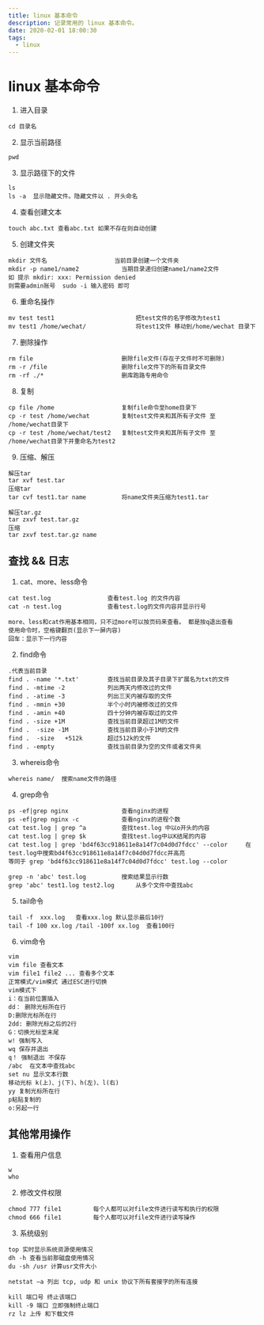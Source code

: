 ```yaml
---
title: linux 基本命令
description: 记录常用的 linux 基本命令。
date: 2020-02-01 18:00:30
tags:
  - linux
---
```


# linux 基本命令

1. 进入目录

```text
cd 目录名
```

2. 显示当前路径

```text
pwd
```

3. 显示路径下的文件

```text
ls
ls -a  显示隐藏文件。隐藏文件以 . 开头命名
```

4. 查看创建文本

```text
touch abc.txt 查看abc.txt 如果不存在则自动创建
```

5. 创建文件夹

```text
mkdir 文件名 			 		当前目录创建一个文件夹
mkdir -p name1/name2  			当期目录递归创建name1/name2文件
如 提示 mkdir: xxx: Permission denied
则需要admin账号  sudo -i 输入密码 即可
```

6. 重命名操作

```text
mv test test1						把test文件的名字修改为test1
mv test1 /home/wechat/  			将test1文件 移动到/home/wechat 目录下
```

7. 删除操作

```text
rm file 						删除file文件(存在子文件时不可删除)
rm -r /file				 	    删除file文件下的所有目录文件
rm -rf ./*  					删库跑路专用命令
```

8. 复制

```text
cp file /home  				    复制file命令至home目录下
cp -r test /home/wechat  		复制test文件夹和其所有子文件 至 /home/wechat目录下
cp -r test /home/wechat/test2  	复制test文件夹和其所有子文件 至 /home/wechat目录下并重命名为test2
```

9. 压缩、解压

```text
解压tar
tar xvf test.tar
压缩tar
tar cvf test1.tar name   		将name文件夹压缩为test1.tar

解压tar.gz
tar zxvf test.tar.gz
压缩
tar zxvf test.tar.gz name
```

## 查找 && 日志

1. cat、more、less命令

```text
cat test.log  				查看test.log 的文件内容
cat -n test.log 			查看test.log的文件内容并显示行号

more、less和cat作用基本相同，只不过more可以按页码来查看。 都是按q退出查看
使用命令时，空格键翻页(显示下一屏内容)
回车：显示下一行内容
```

2. find命令

```text
.代表当前目录
find . -name '*.txt'  		查找当前目录及其子目录下扩展名为txt的文件
find . -mtime -2 			列出两天内修改过的文件
find . -atime -3 			列出三天内被存取的文件
find . -mmin +30 			半个小时内被修改过的文件
find . -amin +40  			四十分钟内被存取过的文件
find . -size +1M  			查找当前目录超过1M的文件
find .  -size -1M  		    查找当前目录小于1M的文件
find .  -size   +512k  	    超过512k的文件
find . -empty  			    查找当前目录为空的文件或者文件夹
```

3. whereis命令

```text
whereis name/  搜索name文件的路径
```

4. grep命令

```text
ps -ef|grep nginx  			    查看nginx的进程
ps -ef|grep nginx -c			查看nginx的进程个数
cat test.log | grep ^a  		查找test.log 中以o开头的内容
cat test.log | grep $k  		查找test.log中以K结尾的内容
cat test.log | grep 'bd4f63cc918611e8a14f7c04d0d7fdcc' --color     在test.log中搜索bd4f63cc918611e8a14f7c04d0d7fdcc并高亮
等同于 grep 'bd4f63cc918611e8a14f7c04d0d7fdcc' test.log --color

grep -n 'abc' test.log  		搜索结果显示行数
grep 'abc' test1.log test2.log  	从多个文件中查找abc
```

5. tail命令

```text
tail -f  xxx.log   查看xxx.log 默认显示最后10行
tail -f 100 xx.log /tail -100f xx.log  查看100行
```

6. vim命令

```text
vim
vim file 查看文本
vim file1 file2 ... 查看多个文本
正常模式/vim模式 通过ESC进行切换
vim模式下
i：在当前位置插入
dd： 删除光标所在行
D:删除光标所在行
2dd: 删除光标之后的2行
G：切换光标至末尾
w! 强制写入
wq 保存并退出
q！ 强制退出 不保存
/abc  在文本中查找abc
set nu 显示文本行数
移动光标 k(上)、j(下)、h(左)、l(右)
yy 复制光标所在行
p粘贴复制的
o:另起一行  
```

## 其他常用操作

1. 查看用户信息

```text
w
who
```

2. 修改文件权限

```text
chmod 777 file1 		每个人都可以对file文件进行读写和执行的权限
chmod 666 file1 		每个人都可以对file文件进行读写操作
```

3. 系统级别

```text
top 实时显示系统资源使用情况
dh -h 查看当前那磁盘使用情况
du -sh /usr 计算usr文件大小

netstat –a 列出 tcp, udp 和 unix 协议下所有套接字的所有连接

kill 端口号 终止该端口
kill -9 端口 立即强制终止端口
rz lz 上传 和下载文件
```
